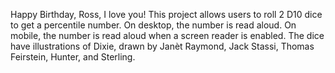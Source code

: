 Happy Birthday, Ross, I love you!
This project allows users to roll 2 D10 dice to get a percentile number. On desktop, the number is read aloud. On mobile, the number is read aloud when a screen reader is enabled. The dice have illustrations of Dixie, drawn by Janèt Raymond, Jack Stassi, Thomas Feirstein, Hunter, and Sterling.
